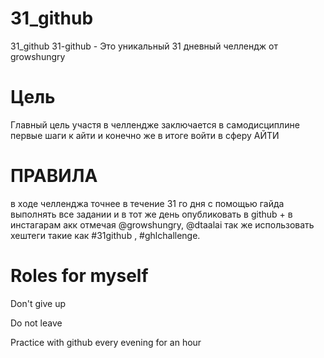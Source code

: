 # 31_github
31_github
31-github - Это уникальный 31 дневный челлендж от growshungry

# Цель
Главный цель участя в челлендже заключается в самодисциплине первые шаги к айти и конечно же в итоге войти в сферу АЙТИ

# ПРАВИЛА
в ходе челленджа точнее в течение 31 го дня с помощью гайда выполнять все задании и в тот же день опубликовать в github + в инстагарам акк отмечая @growshungry, @dtaalai так же использовать хештеги такие как #31github , #ghlchallenge.

# Roles for myself
Don't give up

Do not leave

Practice with github every evening for an hour
